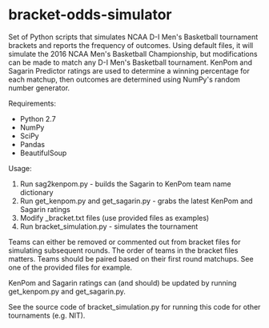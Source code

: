# bracket-odds-simulator

Set of Python scripts that 
simulates NCAA D-I Men's Basketball tournament brackets 
and reports the frequency of outcomes.
Using default files, 
it will simulate the 2016 NCAA Men's Basketball Championship,
but modifications can be made to match any D-I Men's Basketball tournament.
KenPom and Sagarin Predictor ratings
are used to determine a winning percentage for each matchup,
then outcomes are determined using NumPy's random number generator.

Requirements:
* Python 2.7
* NumPy
* SciPy
* Pandas
* BeautifulSoup

Usage:
1. Run sag2kenpom.py - builds the Sagarin to KenPom team name dictionary
2. Run get_kenpom.py and get_sagarin.py - grabs the latest KenPom and Sagarin ratings
3. Modify <region>_bracket.txt files (use provided files as examples)
4. Run bracket_simulation.py - simulates the tournament

Teams can either be removed or commented out from bracket files 
for simulating subsequent rounds.
The order of teams in the bracket files matters.
Teams should be paired based on their first round matchups.
See one of the provided files for example.

KenPom and Sagarin ratings can (and should) be updated 
by running get_kenpom.py and get_sagarin.py.

See the source code of bracket_simulation.py
for running this code for other tournaments (e.g. NIT).